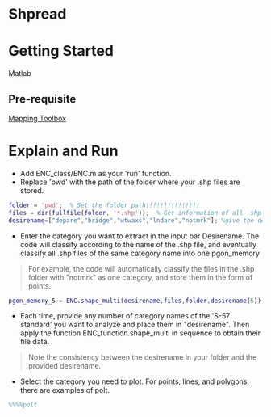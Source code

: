 # Shpread
# Getting Started
Matlab
## Pre-requisite
[Mapping Toolbox](https://de.mathworks.com/products/mapping.html) 
# Explain and Run
- Add ENC_class/ENC.m as your 'run' function.
- Replace 'pwd' with the path of the folder where your .shp files are stored.
``` Matlab
folder = 'pwd';  % Set the folder path!!!!!!!!!!!!!!!
files = dir(fullfile(folder, '*.shp'));  % Get information of all .shp files in the folder
desirename=["depare","bridge","wtwaxs","lndare","notmrk"]; %give the desirename
```
- Enter the category you want to extract in the input bar Desirename. The code will classify according to the name of the .shp file, and eventually classify all .shp files of the same category name into one pgon_memory
> For example, the code will automatically classify the files in the .shp folder with "notmrk" as one category, and store them in the form of points.
``` Matlab
pgon_memory_5 = ENC.shape_multi(desirename,files,folder,desirename(5));
```
- Each time, provide any number of category names of the 'S-57 standard' you want to analyze and place them in "desirename". Then apply the function ENC_function.shape_multi in sequence to obtain their file data.
> Note the consistency between the desirename in your folder and the provided desirename.
- Select the category you need to plot. For points, lines, and polygons, there are examples of polt.
```Matlab
%%%%polt
```
